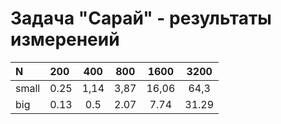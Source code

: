 # Задача "Сарай" - результаты измеренеий

| N | 200 | 400 | 800 | 1600 | 3200 |
|:--|:--|:--:|:---:|:---:|:---:|
| small | 0.25 | 1,14 | 3,87 | 16,06 | 64,3 |
| big |  0.13 | 0.5 | 2.07 | 7.74 | 31.29 |

